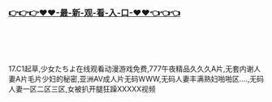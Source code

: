 ### [👉👉👉♥♥-最-新-观-看-入-口-♥♥👈👈👈](https://mrddrm.github.io/app.html)
<br></br><br></br>
17.C1起草,少女たちよ在线观看动漫游戏免费,777午夜精品久久久A片,无套内谢人妻A片毛片少妇的秘密,亚洲AV成人片无码WWW,无码人妻丰满熟妇啪啪区....,无码人妻一区二区三区,女被扒开腿狂躁XXXXX视频
